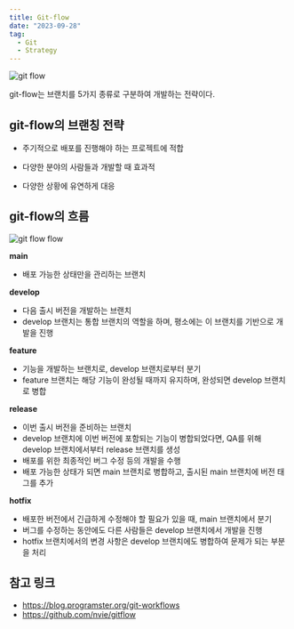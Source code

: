 ```yaml
---
title: Git-flow
date: "2023-09-28"
tag:
  - Git
  - Strategy
---
```


![git flow](https://user-images.githubusercontent.com/96982072/227922966-e7f04bb8-7943-434b-8a8a-cbb4097a0339.png)

git-flow는 브랜치를 5가지 종류로 구분하여 개발하는 전략이다.

<!-- end -->

## git-flow의 브랜칭 전략

- 주기적으로 배포를 진행해야 하는 프로젝트에 적합

- 다양한 분야의 사람들과 개발할 때 효과적

- 다양한 상황에 유연하게 대응

## git-flow의 흐름

![git flow flow](https://user-images.githubusercontent.com/96982072/227924759-0e4dc474-667a-477e-8aca-33b936a2dc77.png)

**main**

- 배포 가능한 상태만을 관리하는 브랜치

**develop**

- 다음 출시 버전을 개발하는 브랜치
- develop 브랜치는 통합 브랜치의 역할을 하며, 평소에는 이 브랜치를 기반으로 개발을 진행

**feature**

- 기능을 개발하는 브랜치로, develop 브랜치로부터 분기
- feature 브랜치는 해당 기능이 완성될 때까지 유지하며, 완성되면 develop 브랜치로 병합

**release**

- 이번 출시 버전을 준비하는 브랜치
- develop 브랜치에 이번 버전에 포함되는 기능이 병합되었다면, QA를 위해 develop 브랜치에서부터 release 브랜치를 생성
- 배포를 위한 최종적인 버그 수정 등의 개발을 수행
- 배포 가능한 상태가 되면 main 브랜치로 병합하고, 출시된 main 브랜치에 버전 태그를 추가

**hotfix**

- 배포한 버전에서 긴급하게 수정해야 할 필요가 있을 때, main 브랜치에서 분기
- 버그를 수정하는 동안에도 다른 사람들은 develop 브랜치에서 개발을 진행
- hotfix 브랜치에서의 변경 사항은 develop 브랜치에도 병합하여 문제가 되는 부분을 처리

## 참고 링크

- https://blog.programster.org/git-workflows
- https://github.com/nvie/gitflow
